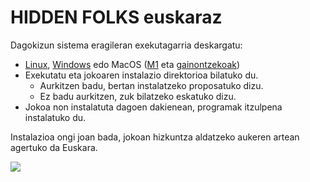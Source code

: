 # HIDDEN FOLKS euskaraz

Dagokizun sistema eragileran exekutagarria deskargatu:

* [Linux](./instalatzailea/hidden_folks_euskaraz_linux), [Windows](./instalatzailea/hidden_folks_euskaraz.exe) edo MacOS ([M1](./instalatzailea/hidden_folks_euskaraz_macos_m1) eta [gainontzekoak](./instalatzailea/hidden_folks_euskaraz_macos))
* Exekutatu eta jokoaren instalazio direktorioa bilatuko du.
  * Aurkitzen badu, bertan instalatzeko proposatuko dizu.
  * Ez badu aurkitzen, zuk bilatzeko eskatuko dizu.
* Jokoa non instalatuta dagoen dakienean, programak itzulpena instalatuko du.

Instalazioa ongi joan bada, jokoan hizkuntza aldatzeko aukeren artean agertuko da Euskara.

![](menua.png)
